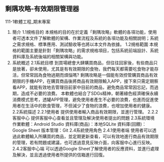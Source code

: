 ## 剩隅攻略-有效期限管理器

111-1軟體工程_期末專案

1.	簡介
1.1規格目的
本規格的目的在於定義「剩隅攻略」軟體的各項功能，使用者可透本文件了解軟體的架構、作業流程及系統的各項功能及相關說明；系統之需求規格、標準應用、測試驗收等也將以本文件為依據。
1.2規格範圍
本規格的範圍主要是針對「剩隅攻略」的需求規格項目，包括系統前端設計、系統資料庫及系統後端的相關架構與功能。
2.	系統概述
2.1系統目標
到買場總會大肆購買商品，但往往回家後，有些商品只是放著，卻未使用，尤其是有有效期限的食物，我們每天都需要吃食物才能存活，但常常因為食物過期而煩惱嗎? 剩隅攻略是一個能有效控管購買商品有效期限的手機APP，在購買商品後將商品有效期限輸入APP，接下來只需定期察看APP，就能有效地去管理目前家中目前的商品，避免商品常常因忘記，而過期，造成不必要的浪費。
本軟體也結合了SDGs精神，朝著綠色經濟確保永續消費模式思考，透罐APP管理，避免使用者產生不必要的浪費，也進而促進使用者在生活中的飲食管理，不但減少了食物的浪費，也增加使用者的健康。
2.2系統描述
2.2.1使用者
提供使用者輸入商品有效期限，並進行管理。
2.2.2客服中心
提供客服中心查看並且管理及解決使用者提出的問題
2.3系統環境
作業軟體：Android Studio
資料庫(商品)：本地SQLite
資料庫(回饋)：Google Sheet
版本管理：Git
2.4系統使用角色
2.4.1使用者端
使用者可以透過此軟體輸入所購買的商品，並定期更新查看，可以有效地進行商品有效期限的管理，若有問題或建議，也可透過意見反映介面，向客服中心進行反映。
2.4.2客服中心端
可以透過Google Sheet了解使用者的反應資料，並進行處理及解決，並且透過使用者所提供的信箱進行回復。

